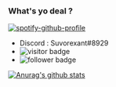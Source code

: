 ### What's yo deal ?

<!--
**Tanasittx/Tanasittx** is a ✨ _special_ ✨ repository because its `README.md` (this file) appears on your GitHub profile.

-->

[![spotify-github-profile](https://spotify-github-profile.vercel.app/api/view?uid=qlyyep5fpmpoqfvtjyq9biej5&cover_image=true&theme=novatorem)](https://github.com/kittinan/spotify-github-profile)

- Discord : Suvorexant#8929
- <img src="https://visitor-badge.glitch.me/badge?page_id=Tanasittx" alt="visitor badge"/>
- <img src="https://img.shields.io/github/followers/Tanasittx" alt="follower badge"/>


[![Anurag's github stats](https://github-readme-stats.vercel.app/api?username=anuraghazra)](https://github.com/anuraghazra/github-readme-stats)

